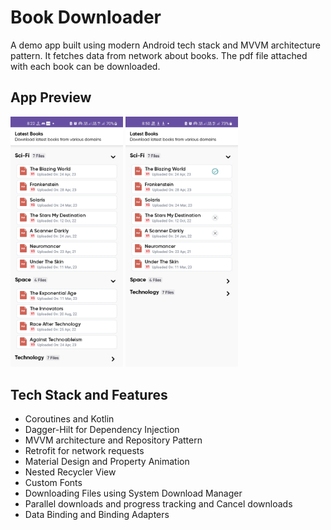 # Book Downloader #

A demo app built using modern Android tech stack and MVVM architecture pattern. It fetches data from
network about books. The pdf file attached with each book can be downloaded.

## App Preview ##

<img src="./data/preview1.jpeg" width=180/> <img src="./data/preview2.jpeg" width=180/> 

## Tech Stack and Features ##

- Coroutines and Kotlin
- Dagger-Hilt for Dependency Injection
- MVVM architecture and Repository Pattern
- Retrofit for network requests
- Material Design and Property Animation
- Nested Recycler View
- Custom Fonts
- Downloading Files using System Download Manager
- Parallel downloads and progress tracking and Cancel downloads
- Data Binding and Binding Adapters 
